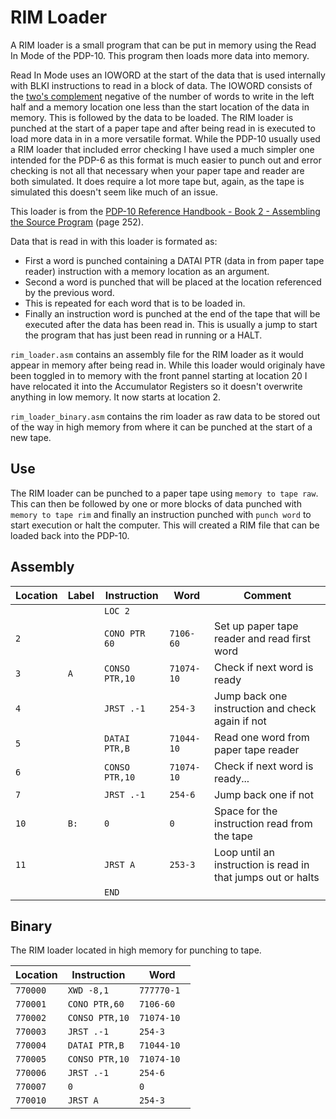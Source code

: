# RIM Loader

A RIM loader is a small program that can be put in memory using the Read In Mode of the PDP-10. This program then loads more data into memory.

Read In Mode uses an IOWORD at the start of the data that is used internally with BLKI instructions to read in a block of data. The IOWORD consists of the [two's complement](https://en.wikipedia.org/wiki/Two%27s_complement) negative of the number of words to write in the left half and a memory location one less than the start location of the data in memory. This is followed by the data to be loaded. The RIM loader is punched at the start of a paper tape and after being read in is executed to load more data in in a more versatile format. While the PDP-10 usually used a RIM loader that included error checking I have used a much simpler one intended for the PDP-6 as this format is much easier to punch out and error checking is not all that necessary when your paper tape and reader are both simulated. It does require a lot more tape but, again, as the tape is simulated this doesn't seem like much of an issue.

This loader is from the [PDP-10 Reference Handbook - Book 2 - Assembling the Source Program](http://www.bitsavers.org/pdf/dec/pdp10/1970_PDP-10_Ref/1970PDP10Ref_Part2.pdf) (page 252).

Data that is read in with this loader is formated as:
- First a word is punched containing a DATAI PTR (data in from paper tape reader) instruction with a memory location as an argument.
- Second a word is punched that will be placed at the location referenced by the previous word.
- This is repeated for each word that is to be loaded in.
- Finally an instruction word is punched at the end of the tape that will be executed after the data has been read in. This is usually a jump to start the program that has just been read in running or a HALT.

`rim_loader.asm` contains an assembly file for the RIM loader as it would appear in memory after being read in. While this loader would originaly have been toggled in to memory with the front pannel starting at location 20 I have relocated it into the Accumulator Registers so it doesn't overwrite anything in low memory. It now starts at location 2.

`rim_loader_binary.asm` contains the rim loader as raw data to be stored out of the way in high memory from where it can be punched at the start of a new tape.

## Use

The RIM loader can be punched to a paper tape using `memory to tape raw`. This can then be followed by one or more blocks of data punched with `memory to tape rim` and finally an instruction punched with `punch word` to start execution or halt the computer. This will created a RIM file that can be loaded back into the PDP-10.

## Assembly

| Location | Label | Instruction    | Word        | Comment                                                      |
| -------- | ----- | -------------- | ----------- | ------------------------------------------------------------ |
|          |       | `LOC 2`        |             |                                                              |
| `2`      |       | `CONO PTR 60`  | `7106-60`   | Set up paper tape reader and read first word                 |
| `3`      | `A`   | `CONSO PTR,10` | `71074-10`  | Check if next word is ready                                  |
| `4`      |       | `JRST .-1`     | `254-3`     | Jump back one instruction and check again if not             |
| `5`      |       | `DATAI PTR,B`  | `71044-10`  | Read one word from paper tape reader                         |
| `6`      |       | `CONSO PTR,10` | `71074-10 ` | Check if next word is ready...                               |
| `7`      |       | `JRST .-1`     | `254-6`     | Jump back one if not                                         |
| `10`     | `B:`  | `0`            | `0`         | Space for the instruction read from the tape                 |
| `11`     |       | `JRST A`       | `253-3`     | Loop until an instruction is read in that jumps out or halts |
|          |       | `END`          |             |

## Binary

The RIM loader located in high memory for punching to tape.

| Location | Instruction    | Word        |
| -------- | -------------- | ----------- |
| `770000` | `XWD -8,1`     | `777770-1`  |
| `770001` | `CONO PTR,60`  | `7106-60`   |
| `770002` | `CONSO PTR,10` | `71074-10	` |
| `770003` | `JRST .-1`     | `254-3`     |
| `770004` | `DATAI PTR,B`  | `71044-10`  |
| `770005` | `CONSO PTR,10` | `71074-10`  |
| `770006` | `JRST .-1`     | `254-6`     |
| `770007` | `0`            | `0`         |
| `770010` | `JRST A`       | `254-3`     |